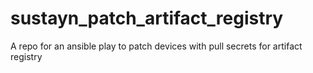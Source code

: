 # sustayn_patch_artifact_registry
A repo for an ansible play to patch devices with pull secrets for artifact registry
